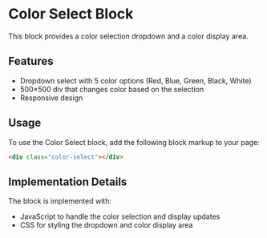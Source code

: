 # Color Select Block

This block provides a color selection dropdown and a color display area.

## Features
- Dropdown select with 5 color options (Red, Blue, Green, Black, White)
- 500×500 div that changes color based on the selection
- Responsive design

## Usage
To use the Color Select block, add the following block markup to your page:

```html
<div class="color-select"></div>
```

## Implementation Details
The block is implemented with:
- JavaScript to handle the color selection and display updates
- CSS for styling the dropdown and color display area
